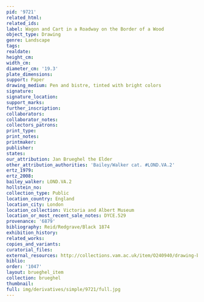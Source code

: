 ```yaml
---
pid: '9721'
related_html: 
related_ids: 
label: Wagon and Cart in a Roadway on the Border of a Wood
object_type: Drawing
genre: Landscape
tags: 
realdate: 
height_cm: 
width_cm: 
diameter_cm: '19.3'
plate_dimensions: 
support: Paper
drawing_medium: Pen and bistre, tinted with bright colors
signature: 
signature_location: 
support_marks: 
further_inscription: 
collaborators: 
collaborator_notes: 
collectors_patrons: 
print_type: 
print_notes: 
printmaker: 
publisher: 
states: 
our_attribution: Jan Brueghel the Elder
other_attribution_authorities: 'Bailey/Walker cat. #LOND.VA.2'
ertz_1979: 
ertz_2008: 
bailey_walker: LOND.VA.2
hollstein_no: 
collection_type: Public
location_country: England
location_city: London
location_collection: Victoria and Albert Museum
location_or_most_recent_sale_notes: DYCE.529
provenance: '6879'
bibliography: Reid/Redgrave/Black 1874
exhibition_history: 
related_works: 
copies_and_variants: 
curatorial_files: 
external_resources: http://collections.vam.ac.uk/item/O240940/drawing-brueghel-jan-the/
biblio: 
order: '1047'
layout: brueghel_item
collection: brueghel
thumbnail: 
full: img/derivatives/simple/9721/full.jpg
---
```

